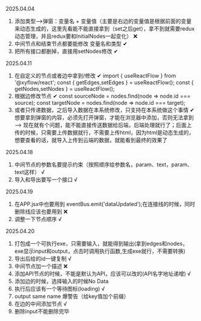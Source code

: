 2025.04.04
1. 添加类型——>弹窗：变量名 + 变量值（主要是右边的变量值是根据前面的变量来动态生成的，这里先看能不能直接拿到（set之后get），拿不到就需要redux动态管理，并且redux要和InitialNodes一起变化） ❌
2. 中间节点和结束节点都要能修改 变量名和类型   ✔  
3. 把所有接口都删掉，直接用setNodes修改  ✔ 

2025.04.11
1. 在自定义的节点或者边中拿到/修改 ✔ 
    import {
    useReactFlow
    } from '@xyflow/react';
    const { getEdges,setEdges  } = useReactFlow();
    const { getNodes,setNodes  } = useReactFlow();
2. 根据边修改节点 ✔ 
    const sourceNode = nodes.find(node => node.id === source);
    const targetNode = nodes.find(node => node.id === target);
3. 或者只传递数据，之后导入数据在本系统修改，只支持在本系统做这个事情 ✔ 
想要拿到弹窗的内容，必须先打开弹窗，才能在浏览器中添加，否则无法拿到——> 现在就有个问题，能不能直接传送数据给后端，后端处理就行了；后面上传的时候，只需要上传数据就行，不需要上传html，因为html是动态生成的，想要查看的话，就导入上传到云端的数据，就能看到最终的效果了

2025.04.18
1. 中间节点的参数名要提示约束（按照顺序给参数名，param、text，param、text这样） √
2. 导入和导出要写一个接口 √

2025.04.19
1. 在APP.jsx中也要用到 eventBus.emit('dataUpdated');在连接线的时候，同时删除线应该也要用到 ❌
2. 调整一下节点顺序 √

2025.04.20
1. 打包成一个可执行exe，只需要输入，就能得到输出(拿到edges和nodes，exe显示input和output，点击时调用执行函数,生成exe就行，不需要转换)
2. 导出后给的id一键复制 √
3. 中间节点加一个描述 ❌
4. 添加API节点的时候，不能是默认为API，应该可以改的(API名字地址递增) √
5. 添加边的时候，选择输入的时候No Data
6. 执行后应该有一个等待图标(loading) √
7. output same name 爆警告（给key值加个前缀）
8. 在边的中间添加节点 √
9. 删除input不能删除完毕
